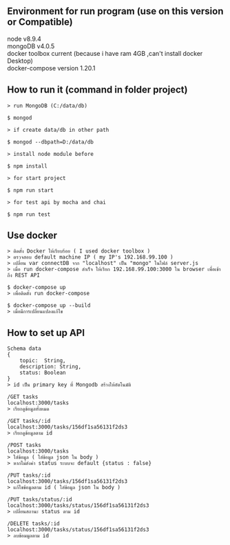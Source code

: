 Environment for run program (use on this version or Compatible)
-------------
node v8.9.4 <br />
mongoDB v4.0.5 <br />
docker toolbox current (because i have ram 4GB ,can't install docker Desktop) <br />
docker-compose version 1.20.1 <br />

How to run it (command in folder project)
-------------
```
> run MongoDB (C:/data/db)

$ mongod

> if create data/db in other path

$ mongod --dbpath=D:/data/db
```
```
> install node module before 

$ npm install
```
```
> for start project 

$ npm run start
```
```
> for test api by mocha and chai 

$ npm run test
```
Use docker
-------------
```
> ติดตั้ง Docker ให้เรียบร้อย ( I used docker toolbox )
> ตรวจสอบ default machine IP ( my IP's 192.168.99.100 )
> เปลี่ยน var connectDB จาก "localhost" เป็น "mongo" ในไฟล์ server.js
> เมื่อ run docker-compose สำเร็จ ให้เรียก 192.168.99.100:3000 ใน browser เพื่อเข้าถึง REST API
```
```
$ docker-compose up
> เพื่อติดตั้ง run docker-compose
```
```
$ docker-compose up --build
> เมื่อมีการเปลี่ยนแปลงแก้ไข
```
How to set up API
-------------
```
Schema data
{
    topic:  String,
    description: String,
    status: Boolean
}
> id เป็น primary key ที่ Mongodb สร้างให้อัตโนมัติ
```
```
/GET tasks
localhost:3000/tasks
> เรียกดูข้อมูลทั้งหมด
```
```
/GET tasks/:id
localhost:3000/tasks/156df1sa56131f2ds3
> เรียกดูข้อมูลตาม id
```
```
/POST tasks
localhost:3000/tasks
> ใส่ข้อมูล ( ใส่ข้อมูล json ใน body )
> หากไม่ส่งค่า status ระบบจะ default {status : false}
```
```
/PUT tasks/:id
localhost:3000/tasks/156df1sa56131f2ds3
> แก้ไขข้อมูลตาม id ( ใส่ข้อมูล json ใน body )
```
```
/PUT tasks/status/:id
localhost:3000/tasks/status/156df1sa56131f2ds3
> เปลี่ยนสถานะ status ตาม id
```
```
/DELETE tasks/:id
localhost:3000/tasks/status/156df1sa56131f2ds3
> ลบข้อมมูลตาม id
```
